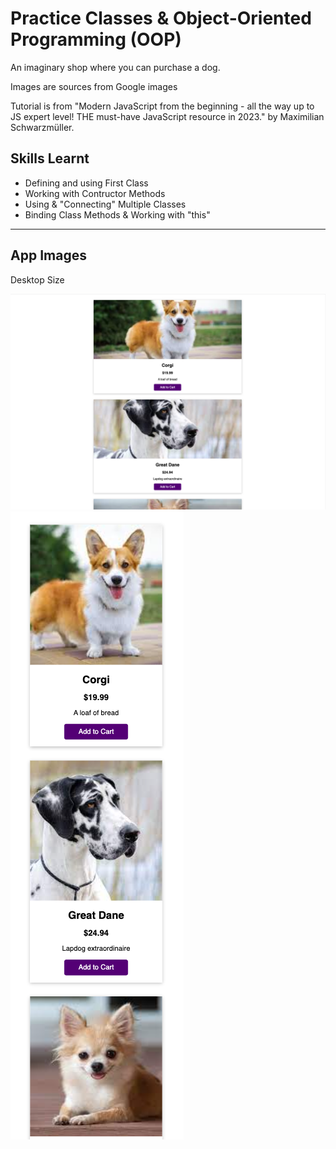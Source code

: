 # Practice Classes & Object-Oriented Programming (OOP) 

An imaginary shop where you can purchase a dog.

Images are sources from Google images 

Tutorial is from "Modern JavaScript from the beginning - all the way up to JS expert level! THE must-have JavaScript resource in 2023." by Maximilian Schwarzmüller. 

## Skills Learnt 

* Defining and using First Class
* Working with Contructor Methods 
* Using & "Connecting" Multiple Classes
* Binding Class Methods & Working with "this"

---

## App Images

Desktop Size 

<img src="assets/images/app_images/image1_dt.png" alt="desktop iamage">

<img src="assets/images/app_images/image1_mw.png" alt="mobile web iamage">